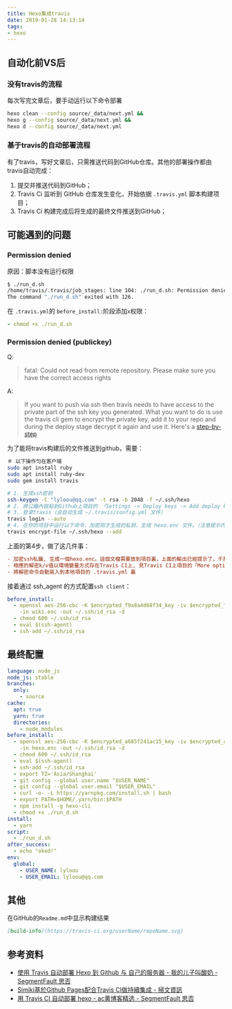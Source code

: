 ```yaml
---
title: Hexo集成travis
date: 2019-01-28 14:13:14
tags:
- hexo
---
```


## 自动化前VS后
### 没有travis的流程
每次写完文章后，要手动运行以下命令部署
```sh
hexo clean --config source/_data/next.yml &&
hexo g --config source/_data/next.yml &&
hexo d --config source/_data/next.yml
```

### 基于travis的自动部署流程
有了travis，写好文章后，只需推送代码到GitHub仓库。其他的部署操作都由travis自动完成：
1. 提交并推送代码到GitHub；
2. Travis Ci 监听到 GitHub 仓库发生变化，开始依据 `.travis.yml` 脚本构建项目；
3. Travis Ci 构建完成后将生成的最终文件推送到GitHub；


## 可能遇到的问题

### Permission denied
原因：脚本没有运行权限
```sh
$ ./run_d.sh
/home/travis/.travis/job_stages: line 104: ./run_d.sh: Permission denied
The command "./run_d.sh" exited with 126.
```
在 `.travis.yml`的 `before_install:`阶段添加`x`权限：
```yml
- chmod +x ./run_d.sh
```

### Permission denied (publickey)
Q:
> fatal: Could not read from remote repository. 
> Please make sure you have the correct access rights

A:
> If you want to push via ssh then travis needs to have access to the private part of the ssh key you generated. What you want to do is use the travis cli gem to encrypt the private key, add it to your repo and during the deploy stage decrypt it again and use it. Here's a [step-by-step](https://github.com/dwyl/learn-travis/blob/master/encrypted-ssh-keys-deployment.md)

为了能将travis构建后的文件推送到github，需要：
```sh
＃ 以下操作匀在客户端
sudo apt install ruby
sudo apt install ruby-dev
sudo gem install travis

# 1. 生成ssh密钥
ssh-keygen -C "lyloou@qq.com" -t rsa -b 2048 -f ~/.ssh/hexo 
# 2. 將公鑰內容貼到Github上項目的 「Settings -> Deploy keys -> Add deploy key」
# 3. 登录travis（会自动生成 ~/.travis/config.yml 文件）
travis login --auto
# 4. 在你的项目中运行以下命令，加密刚才生成的私钥，生成 hexo.enc 文件。（注意提示内容，不要反密钥给提交到仓库了）
travis encrypt-file ~/.ssh/hexo --add
```

上面的第4步，做了这几件事：
```ini
- 加密ssh私鑰, 生成一個hexo.enc。這個文檔需要放到項目裏，上面的輸出已經提示了，千萬別把原始的私鑰放進去了~~
- 相應的解密k/v值以環境變量方式存在Travis CI上, 見Travis CI上項目的「More options -> Settings -> Environment Variables」
- 將解密命令自動寫入到本地項目的 .travis.yml 裏
```

接着通过 ssh_agent 的方式配置`ssh client`：
```yml
before_install:
  - openssl aes-256-cbc -K $encrypted_f9a8a4d68f34_key -iv $encrypted_f9a8a4d68f34_iv
    -in wiki.enc -out ~/.ssh/id_rsa -d
  - chmod 600 ~/.ssh/id_rsa
  - eval $(ssh-agent)
  - ssh-add ~/.ssh/id_rsa
```

## 最终配置
```yml
language: node_js
node_js: stable
branches:
  only:
    - source
cache:
  apt: true
  yarn: true
  directories:
    - node_modules
before_install:
  - openssl aes-256-cbc -K $encrypted_a685f241ac15_key -iv $encrypted_a685f241ac15_iv
    -in hexo.enc -out ~/.ssh/id_rsa -d
  - chmod 600 ~/.ssh/id_rsa
  - eval $(ssh-agent)
  - ssh-add ~/.ssh/id_rsa
  - export TZ='Asia/Shanghai'
  - git config --global user.name "$USER_NAME"
  - git config --global user.email "$USER_EMAIL"
  - curl -o- -L https://yarnpkg.com/install.sh | bash
  - export PATH=$HOME/.yarn/bin:$PATH
  - npm install -g hexo-cli
  - chmod +x ./run_d.sh
install:
  - yarn
script:
  - ./run_d.sh
after_success:
  - echo "oked!"
env:
  global:
    - USER_NAME: lyloou
    - USER_EMAIL: lyloou@qq.com
```

## 其他
在GitHub的`Readme.md`中显示构建结果
```md
[build-info](https://travis-ci.org/userName/repoName.svg)
```

## 参考资料
- [使用 Travis 自动部署 Hexo 到 Github 与 自己的服务器 - 我的儿子叫酸奶 - SegmentFault 思否](https://segmentfault.com/a/1190000009054888)
- [Simiki基於Github Pages配合Travis CI做持續集成 - 掃文資訊](https://hk.saowen.com/a/8edd77efe1c7f306f67e7c71e764ad76184d9ff3675d6dcfc9913d913be24cbd)
- [用 Travis CI 自动部署 hexo - ac黄博客精选 - SegmentFault 思否](https://segmentfault.com/a/1190000004667156)
